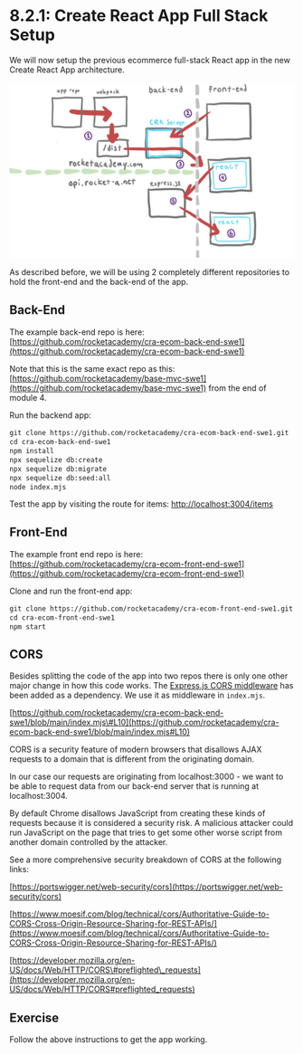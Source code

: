 # 8.2.1: Create React App Full Stack Setup

We will now setup the previous ecommerce full-stack React app in the new Create React App architecture. 

![](../../.gitbook/assets/cra-arch-2.jpg)

As described before, we will be using 2 completely different repositories to hold the front-end and the back-end of the app.

## Back-End

The example back-end repo is here: [https://github.com/rocketacademy/cra-ecom-back-end-swe1](https://github.com/rocketacademy/cra-ecom-back-end-swe1)

Note that this is the same exact repo as this: [https://github.com/rocketacademy/base-mvc-swe1](https://github.com/rocketacademy/base-mvc-swe1) from the end of module 4.

Run the backend app:

```text
git clone https://github.com/rocketacademy/cra-ecom-back-end-swe1.git
cd cra-ecom-back-end-swe1
npm install
npx sequelize db:create
npx sequelize db:migrate
npx sequelize db:seed:all
node index.mjs
```

Test the app by visiting the route for items: [http://localhost:3004/items](http://localhost:3004/items)

## Front-End

The example front end repo is here: [https://github.com/rocketacademy/cra-ecom-front-end-swe1](https://github.com/rocketacademy/cra-ecom-front-end-swe1)  


Clone and run the front-end app:

```text
git clone https://github.com/rocketacademy/cra-ecom-front-end-swe1.git
cd cra-ecom-front-end-swe1
npm start
```

## CORS

Besides splitting the code of the app into two repos there is only one other major change in how this code works. The [Express.js CORS middleware](https://expressjs.com/en/resources/middleware/cors.html) has been added as a dependency. We use it as middleware in `index.mjs`.  
  
[https://github.com/rocketacademy/cra-ecom-back-end-swe1/blob/main/index.mjs\#L10](https://github.com/rocketacademy/cra-ecom-back-end-swe1/blob/main/index.mjs#L10)

CORS is a security feature of modern browsers that disallows AJAX requests to a domain that is different from the originating domain.

In our case our requests are originating from localhost:3000 - we want to be able to request data from our back-end server that is running at localhost:3004.

By default Chrome disallows JavaScript from creating these kinds of requests because it is considered a security risk. A malicious attacker could run JavaScript on the page that tries to get some other worse script from another domain controlled by the attacker.

See a more comprehensive security breakdown of CORS at the following links:  
  
[https://portswigger.net/web-security/cors](https://portswigger.net/web-security/cors)  
  
[https://www.moesif.com/blog/technical/cors/Authoritative-Guide-to-CORS-Cross-Origin-Resource-Sharing-for-REST-APIs/](https://www.moesif.com/blog/technical/cors/Authoritative-Guide-to-CORS-Cross-Origin-Resource-Sharing-for-REST-APIs/)  
  
[https://developer.mozilla.org/en-US/docs/Web/HTTP/CORS\#preflighted\_requests](https://developer.mozilla.org/en-US/docs/Web/HTTP/CORS#preflighted_requests)

## Exercise

Follow the above instructions to get the app working.



